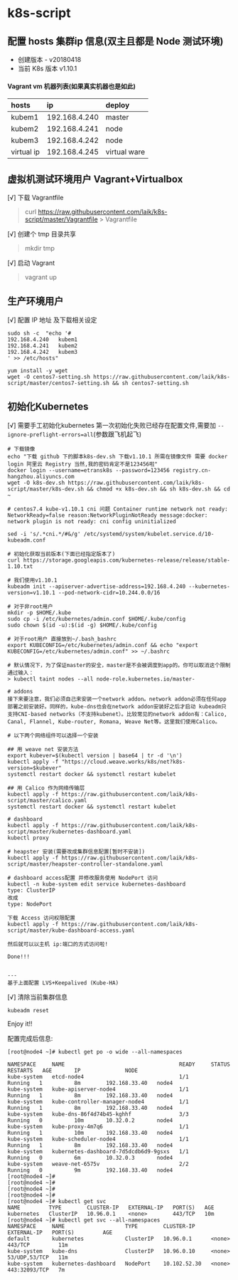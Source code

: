 # k8s-script

## 配置 hosts 集群ip 信息(双主且都是 Node 测试环境)

* 创建版本 - v20180418
* 当前 K8s 版本 v1.10.1

#### Vagrant vm 机器列表(如果真实机器也是如此)
| hosts      | ip            | deploy       |
|:-----------|:--------------|:-------------|
| kubem1     | 192.168.4.240 | master       |
| kubem2     | 192.168.4.241 | node         |
| kubem3     | 192.168.4.242 | node         |
| virtual ip | 192.168.4.245 | virtual ware |


## 虚拟机测试环境用户 Vagrant+Virtualbox
[√] 下载 Vagrantfile
> curl https://raw.githubusercontent.com/laik/k8s-script/master/Vagrantfile > Vagrantfile 

[√] 创建个 tmp 目录共享
> mkdir tmp 

[√] 启动 Vagrant 
> vagrant up


## 生产环境用户

[√] 配置 IP 地址 及下载相关设定
```
sudo sh -c  "echo '#
192.168.4.240   kubem1
192.168.4.241   kubem2
192.168.4.242   kubem3
' >> /etc/hosts"

yum install -y wget 
wget -O centos7-setting.sh https://raw.githubusercontent.com/laik/k8s-script/master/centos7-setting.sh && sh centos7-setting.sh

```

## 初始化Kubernetes

[√] 需要手工初始化kubernetes
第一次初始化失败已经存在配置文件,需要加 `--ignore-preflight-errors=all`(参数跟飞机起飞)

```Shell
# 下载镜像
echo "下载 github 下的脚本k8s-dev.sh 下载v1.10.1 所需在镜像文件 需要 docker login 阿里云 Registry 当然,我的密码肯定不是123456啦"
docker login --username=etransk8s --password=123456 registry.cn-hangzhou.aliyuncs.com
wget -O k8s-dev.sh https://raw.githubusercontent.com/laik/k8s-script/master/k8s-dev.sh && chmod +x k8s-dev.sh && sh k8s-dev.sh && cd ~

# centos7.4 kube-v1.10.1 cni 问题 Container runtime network not ready: NetworkReady=false reason:NetworkPluginNotReady message:docker: network plugin is not ready: cni config uninitialized

sed -i 's/.*cni.*/#&/g' /etc/systemd/system/kubelet.service.d/10-kubeadm.conf

# 初始化获取当前版本(下面已经指定版本了)
curl https://storage.googleapis.com/kubernetes-release/release/stable-1.10.txt

# 我们使用v1.10.1
kubeadm init --apiserver-advertise-address=192.168.4.240 --kubernetes-version=v1.10.1 --pod-network-cidr=10.244.0.0/16

# 对于非root用户
mkdir -p $HOME/.kube
sudo cp -i /etc/kubernetes/admin.conf $HOME/.kube/config
sudo chown $(id -u):$(id -g) $HOME/.kube/config

# 对于root用户 直接放到~/.bash_bashrc
export KUBECONFIG=/etc/kubernetes/admin.conf && echo "export KUBECONFIG=/etc/kubernetes/admin.conf" >> ~/.bashrc

# 默认情况下，为了保证master的安全，master是不会被调度到app的。你可以取消这个限制通过输入：
> kubectl taint nodes --all node-role.kubernetes.io/master-

# addons 
接下来要注意，我们必须自己来安装一个network addon。network addon必须在任何app部署之前安装好。同样的，kube-dns也会在network addon安装好之后才启动 kubeadm只支持CNI-based networks（不支持kubenet）。比较常见的network addon有：Calico, Canal, Flannel, Kube-router, Romana, Weave Net等。这里我们使用Calico。

# 以下两个网络组件可以选择一个安装

## 用 weave net 安装方法
export kubever=$(kubectl version | base64 | tr -d '\n')
kubectl apply -f "https://cloud.weave.works/k8s/net?k8s-version=$kubever"
systemctl restart docker && systemctl restart kubelet

## 用 Calico 作为网络传输层
kubectl apply -f https://raw.githubusercontent.com/laik/k8s-script/master/calico.yaml
systemctl restart docker && systemctl restart kubelet

# dashboard
kubectl apply -f https://raw.githubusercontent.com/laik/k8s-script/master/kubernetes-dashboard.yaml
kubectl proxy

# heapster 安装(需要改成集群信息配置[暂时不安装])
kubectl apply -f https://raw.githubusercontent.com/laik/k8s-script/master/heapster-controller-standalone.yaml

# dashboard access配置 并修改服务使用 NodePort 访问
kubectl -n kube-system edit service kubernetes-dashboard
type: ClusterIP
改成
type: NodePort

下载 Access 访问权限配置
kubectl apply -f https://raw.githubusercontent.com/laik/k8s-script/master/kube-dashboard-access.yaml

然后就可以以主机 ip:端口的方式访问啦!

Done!!! 


---
基于上面配置 LVS+Keepalived (Kube-HA)

```


[√] 清除当前集群信息

```
kubeadm reset
```

Enjoy it!!

配置完成后信息:
```
[root@node4 ~]# kubectl get po -o wide --all-namespaces

NAMESPACE     NAME                                    READY     STATUS    RESTARTS   AGE       IP              NODE
kube-system   etcd-node4                              1/1       Running   1          8m        192.168.33.40   node4
kube-system   kube-apiserver-node4                    1/1       Running   1          8m        192.168.33.40   node4
kube-system   kube-controller-manager-node4           1/1       Running   1          8m        192.168.33.40   node4
kube-system   kube-dns-86f4d74b45-kghhf               3/3       Running   0          10m       10.32.0.2       node4
kube-system   kube-proxy-4m7q6                        1/1       Running   1          10m       192.168.33.40   node4
kube-system   kube-scheduler-node4                    1/1       Running   1          8m        192.168.33.40   node4
kube-system   kubernetes-dashboard-7d5dcdb6d9-9gsxs   1/1       Running   0          6m        10.32.0.3       node4
kube-system   weave-net-6575v                         2/2       Running   0          9m        192.168.33.40   node4
[root@node4 ~]# 
[root@node4 ~]# 
[root@node4 ~]# 
[root@node4 ~]# 
[root@node4 ~]# kubectl get svc
NAME         TYPE        CLUSTER-IP   EXTERNAL-IP   PORT(S)   AGE
kubernetes   ClusterIP   10.96.0.1    <none>        443/TCP   10m
[root@node4 ~]# kubectl get svc --all-namespaces
NAMESPACE     NAME                   TYPE        CLUSTER-IP     EXTERNAL-IP   PORT(S)         AGE
default       kubernetes             ClusterIP   10.96.0.1      <none>        443/TCP         11m
kube-system   kube-dns               ClusterIP   10.96.0.10     <none>        53/UDP,53/TCP   11m
kube-system   kubernetes-dashboard   NodePort    10.102.52.30   <none>        443:32093/TCP   7m

```
